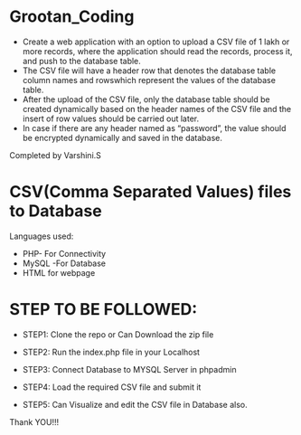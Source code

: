 # Grootan_Coding

* Create a web application with an option to upload a CSV file of 1 lakh or more records, where the application should read the records, process it, and push to the database table. 
* The CSV file will have a header row that denotes the database table column names and rowswhich represent the values of the database table.
* After the upload of the CSV file, only the database table should be created dynamically based on the header names of the CSV file and the insert of row values should be carried out later.
* In case if there are any header named as “password”, the value should be encrypted dynamically and saved in the database.

Completed by Varshini.S

# CSV(Comma Separated Values) files to Database

Languages used: 
* PHP- For Connectivity
* MySQL -For Database
* HTML for webpage

# STEP TO BE FOLLOWED:
* STEP1:
Clone the repo or Can Download the zip file

* STEP2:
Run the index.php file in your Localhost

* STEP3:
Connect Database to MYSQL Server in phpadmin

* STEP4:
Load the required CSV file and submit it

* STEP5:
Can Visualize and edit the CSV file in Database also.


Thank YOU!!!



